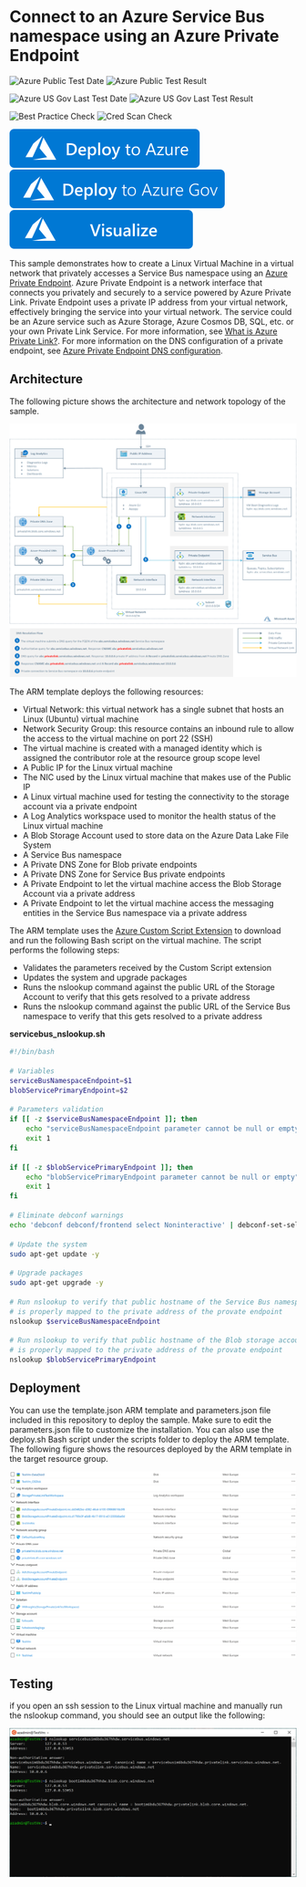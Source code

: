 # Connect to an Azure Service Bus namespace using an Azure Private Endpoint #

![Azure Public Test Date](https://azurequickstartsservice.blob.core.windows.net/badges/201-servicebus-private-endpoint/PublicLastTestDate.svg)
![Azure Public Test Result](https://azurequickstartsservice.blob.core.windows.net/badges/201-servicebus-private-endpoint/PublicDeployment.svg)

![Azure US Gov Last Test Date](https://azurequickstartsservice.blob.core.windows.net/badges/201-servicebus-private-endpoint/FairfaxLastTestDate.svg)
![Azure US Gov Last Test Result](https://azurequickstartsservice.blob.core.windows.net/badges/201-servicebus-private-endpoint/FairfaxDeployment.svg)

![Best Practice Check](https://azurequickstartsservice.blob.core.windows.net/badges/201-servicebus-private-endpoint/BestPracticeResult.svg)
![Cred Scan Check](https://azurequickstartsservice.blob.core.windows.net/badges/201-servicebus-private-endpoint/CredScanResult.svg)

[![Deploy To Azure](https://raw.githubusercontent.com/Azure/azure-quickstart-templates/master/1-CONTRIBUTION-GUIDE/images/deploytoazure.svg?sanitize=true)](https://portal.azure.com/#create/Microsoft.Template/uri/https%3A%2F%2Fraw.githubusercontent.com%2FAzure%2Fazure-quickstart-templates%2Fmaster%2F201-servicebus-private-endpoint%2Fazuredeploy.json)
[![Deploy To Azure US Gov](https://raw.githubusercontent.com/Azure/azure-quickstart-templates/master/1-CONTRIBUTION-GUIDE/images/deploytoazuregov.svg?sanitize=true)](https://portal.azure.us/#create/Microsoft.Template/uri/https%3A%2F%2Fraw.githubusercontent.com%2FAzure%2Fazure-quickstart-templates%2Fmaster%2F201-servicebus-private-endpoint%2Fazuredeploy.json)
[![Visualize](https://raw.githubusercontent.com/Azure/azure-quickstart-templates/master/1-CONTRIBUTION-GUIDE/images/visualizebutton.svg?sanitize=true)](http://armviz.io/#/?load=https%3A%2F%2Fraw.githubusercontent.com%2FAzure%2Fazure-quickstart-templates%2Fmaster%2F201-servicebus-private-endpoint%2Fazuredeploy.json)

This sample demonstrates how to create a Linux Virtual Machine in a virtual network that privately accesses a Service Bus namespace using an [Azure Private Endpoint](https://docs.microsoft.com/en-us/azure/private-link/private-endpoint-overview). Azure Private Endpoint is a network interface that connects you privately and securely to a service powered by Azure Private Link. Private Endpoint uses a private IP address from your virtual network, effectively bringing the service into your virtual network. The service could be an Azure service such as Azure Storage, Azure Cosmos DB, SQL, etc. or your own Private Link Service. For more information, see [What is Azure Private Link?](https://docs.microsoft.com/en-us/azure/private-link/private-link-overview). For more information on the DNS configuration of a private endpoint, see [Azure Private Endpoint DNS configuration](https://docs.microsoft.com/en-us/azure/private-link/private-endpoint-dns).

## Architecture ##

The following picture shows the architecture and network topology of the sample.

![Architecture](images/architecture.png)

The ARM template deploys the following resources:

- Virtual Network: this virtual network has a single subnet that hosts an Linux (Ubuntu) virtual machine
- Network Security Group: this resource contains an inbound rule to allow the access to the virtual machine on port 22 (SSH)
- The virtual machine is created with a managed identity which is assigned the contributor role at the resource group scope level
- A Public IP for the Linux virtual machine
- The NIC used by the Linux virtual machine that makes use of the Public IP
- A Linux virtual machine used for testing the connectivity to the storage account via a private endpoint
- A Log Analytics workspace used to monitor the health status of the Linux virtual machine
- A Blob Storage Account used to store data on the Azure Data Lake File System
- A Service Bus namespace
- A Private DNS Zone for Blob private endpoints
- A Private DNS Zone for Service Bus private endpoints
- A Private Endpoint to let the virtual machine access the Blob Storage Account via a private address
- A Private Endpoint to let the virtual machine access the messaging entities in the Service Bus namespace via a private address

The ARM template uses the [Azure Custom Script Extension](https://docs.microsoft.com/en-us/azure/virtual-machines/extensions/custom-script-linux) to download and run the following Bash script on the virtual machine. The script performs the following steps:

- Validates the parameters received by the Custom Script extension
- Updates the system and upgrade packages
- Runs the nslookup command against the public URL of the Storage Account to verify that this gets resolved to a private address
- Runs the nslookup command against the public URL of the Service Bus namespace to verify that this gets resolved to a private address

**servicebus_nslookup.sh**

```bash
#!/bin/bash

# Variables
serviceBusNamespaceEndpoint=$1
blobServicePrimaryEndpoint=$2

# Parameters validation
if [[ -z $serviceBusNamespaceEndpoint ]]; then
    echo "serviceBusNamespaceEndpoint parameter cannot be null or empty"
    exit 1
fi

if [[ -z $blobServicePrimaryEndpoint ]]; then
    echo "blobServicePrimaryEndpoint parameter cannot be null or empty"
    exit 1
fi

# Eliminate debconf warnings
echo 'debconf debconf/frontend select Noninteractive' | debconf-set-selections

# Update the system
sudo apt-get update -y

# Upgrade packages
sudo apt-get upgrade -y

# Run nslookup to verify that public hostname of the Service Bus namespace
# is properly mapped to the private address of the provate endpoint
nslookup $serviceBusNamespaceEndpoint

# Run nslookup to verify that public hostname of the Blob storage account 
# is properly mapped to the private address of the provate endpoint
nslookup $blobServicePrimaryEndpoint
```

## Deployment ##

You can use the template.json ARM template and parameters.json file included in this repository to deploy the sample. Make sure to edit the parameters.json file to customize the installation. You can also use the deploy.sh Bash script under the scripts folder to deploy the ARM template. The following figure shows the resources deployed by the ARM template in the target resource group.

![Resource Group](images/resourcegroup.png)

## Testing ##

if you open an ssh session to the Linux virtual machine and manually run the nslookup command, you should see an output like the following:

![Architecture](images/nslookup.png)
